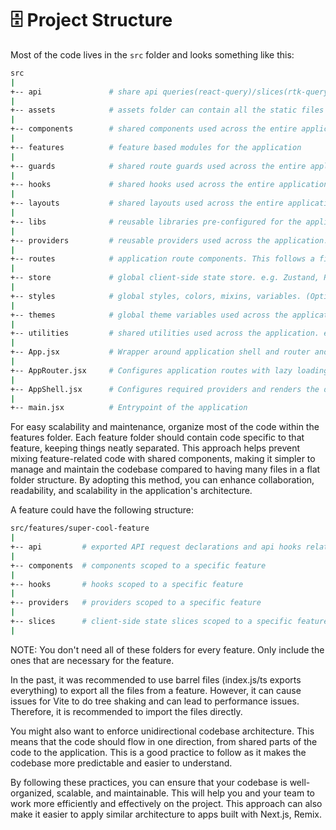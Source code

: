 # 🗄️ Project Structure

Most of the code lives in the `src` folder and looks something like this:

```sh
src
|
+-- api               # share api queries(react-query)/slices(rtk-query) used across the application
|
+-- assets            # assets folder can contain all the static files such as images, fonts, etc.
|
+-- components        # shared components used across the entire application
|
+-- features          # feature based modules for the application
|
+-- guards            # shared route guards used across the entire application
|
+-- hooks             # shared hooks used across the entire application
|
+-- layouts           # shared layouts used across the entire application. think of a layouts as shared UI between one or more routes. it provides a placeholder for the dynamic content and that could be a {children} or router <Outlet />
|
+-- libs              # reusable libraries pre-configured for the application. e.g. i18n, http (axios), firebase, aws, etc
|
+-- providers         # reusable providers used across the application. e.g. I18nProvider, ThemeProvider, SocketProvider, FirebaseProvider, etc.
|
+-- routes            # application route components. This follows a file-based navigation hierarchy similar to next/remix. always try to group related routes together. e.g. user/profile, user/settings, auth/login, auth/forgot-password, etc.
|
+-- store             # global client-side state store. e.g. Zustand, RTK, Jotai
|
+-- styles            # global styles, colors, mixins, variables. (Optional)
|
+-- themes            # global theme variables used across the application. e.g. dark-theme, light-theme, high-contrast (for a11y), etc!
|
+-- utilities         # shared utilities used across the application. e.g. utilities/patterns.js, utilities/date-time.js, utilities/env.js, etc!
|
+-- App.jsx           # Wrapper around application shell and router and injected into root node
|
+-- AppRouter.jsx     # Configures application routes with lazy loading, loaders, error elements.
|
+-- AppShell.jsx      # Configures required providers and renders the dynamic {children}. You should use this file to configure global providers, contexts, etc!
|
+-- main.jsx          # Entrypoint of the application
```

For easy scalability and maintenance, organize most of the code within the features folder. Each feature folder should contain code specific to that feature, keeping things neatly separated. This approach helps prevent mixing feature-related code with shared components, making it simpler to manage and maintain the codebase compared to having many files in a flat folder structure. By adopting this method, you can enhance collaboration, readability, and scalability in the application's architecture.

A feature could have the following structure:

```sh
src/features/super-cool-feature
|
+-- api         # exported API request declarations and api hooks related to a specific feature (if RTK-Query/React-Query used)
|
+-- components  # components scoped to a specific feature
|
+-- hooks       # hooks scoped to a specific feature
|
+-- providers   # providers scoped to a specific feature
|
+-- slices      # client-side state slices scoped to a specific feature
|
```

NOTE: You don't need all of these folders for every feature. Only include the ones that are necessary for the feature.

In the past, it was recommended to use barrel files (index.js/ts exports everything) to export all the files from a feature. However, it can cause issues for Vite to do tree shaking and can lead to performance issues. Therefore, it is recommended to import the files directly.

You might also want to enforce unidirectional codebase architecture. This means that the code should flow in one direction, from shared parts of the code to the application. This is a good practice to follow as it makes the codebase more predictable and easier to understand.

By following these practices, you can ensure that your codebase is well-organized, scalable, and maintainable. This will help you and your team to work more efficiently and effectively on the project.
This approach can also make it easier to apply similar architecture to apps built with Next.js, Remix.
